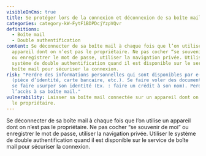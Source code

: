 ```yaml
---
visibleInCms: true
title: Se protéger lors de la connexion et déconnexion de sa boîte mail.
categories: category-kW-FytF1BDPDcjYzpVQvr
definitions:
  - Boîte mail
  - Double authentification
content: Se déconnecter de sa boîte mail à chaque fois que l’on utilise un
  appareil dont on n’est pas le propriétaire. Ne pas cocher “se souvenir de moi”
  ou enregistrer le mot de passe, utiliser la navigation privée. Utiliser le
  système de double authentification quand il est disponible sur le service de
  boîte mail pour sécuriser la connexion.
risk: "Perdre des informations personnelles qui sont disponibles par e-mail
  (pièce d’identité, carte bancaire, etc.). Se faire voler des documents, voir
  se faire usurper son identité (Ex. : faire un crédit à son nom). Perdre
  l’accès à sa boîte mail."
vulnerability: Laisser sa boîte mail connectée sur un appareil dont on n’est pas
  le propriétaire.
---
```

<!--StartFragment-->

Se déconnecter de sa boîte mail à chaque fois que l’on utilise un appareil dont on n’est pas le propriétaire. Ne pas cocher “se souvenir de moi” ou enregistrer le mot de passe, utiliser la navigation privée. Utiliser le système de double authentification quand il est disponible sur le service de boîte mail pour sécuriser la connexion.

<!--EndFragment-->